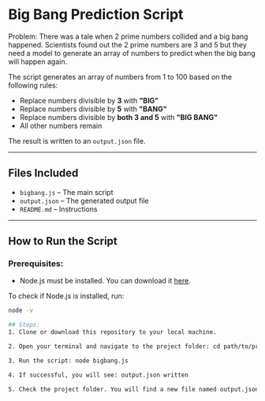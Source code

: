 # Big Bang Prediction Script

Problem:
There was a tale when 2 prime numbers collided and a big bang happened. Scientists found out the 2 prime numbers are 3 and 5 but they need a model to generate an array of numbers to predict when the big bang will happen again.

The script generates an array of numbers from 1 to 100 based on the following rules:
- Replace numbers divisible by **3** with **"BIG"**
- Replace numbers divisible by **5** with **"BANG"**
- Replace numbers divisible by **both 3 and 5** with **"BIG BANG"**
- All other numbers remain

The result is written to an `output.json` file.

---

## Files Included
- `bigbang.js` – The main script
- `output.json` – The generated output file
- `README.md` – Instructions

---

##  How to Run the Script

### Prerequisites:
- Node.js must be installed. You can download it [here](https://nodejs.org/).

To check if Node.js is installed, run:
```bash
node -v

## Steps:
1. Clone or download this repository to your local machine.

2. Open your terminal and navigate to the project folder: cd path/to/project/folder

3. Run the script: node bigbang.js

4. If successful, you will see: output.json written

5. Check the project folder. You will find a new file named output.json containing the result. 
